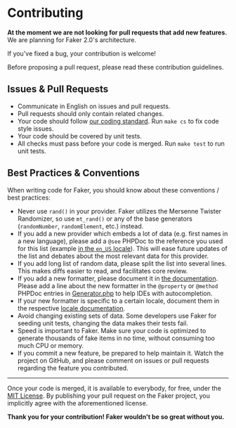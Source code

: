 # Contributing

**At the moment we are not looking for pull requests that add new features.** We are planning for Faker 2.0's architecture.

If you've <!-- written a new formatter, added a new locale, or --> fixed a bug, your contribution is welcome!

Before proposing a pull request, please read these contribution guidelines.

## Issues & Pull Requests

* Communicate in English on issues and pull requests.
* Pull requests should only contain related changes.
* Your code should follow [our coding standard](/.php_cs.dist). Run `make cs` to fix code style issues.
* Your code should be covered by unit tests.
* All checks must pass before your code is merged. Run `make test` to run unit tests.

## Best Practices & Conventions

When writing code for Faker, you should know about these conventions / best practices:

* Never use `rand()` in your provider. Faker utilizes the Mersenne Twister Randomizer, so use `mt_rand()` or any of the base generators (`randomNumber`, `randomElement`, etc.) instead.
* If you add a new provider which embeds a lot of data (e.g. first names in a new language), please add a `@see` PHPDoc to the reference you used for this list (example [in the `en_US` locale](https://github.com/FakerPHP/Faker/blob/main/src/Faker/Provider/en_US/Text.php#L35)). This will ease future updates of the list and debates about the most relevant data for this provider.
* If you add long list of random data, please split the list into several lines. This makes diffs easier to read, and facilitates core review.
* If you add a new formatter, please document it in [the documentation](https://github.com/FakerPHP/fakerphp.github.io). Please add a line about the new formatter in the `@property` or `@method` PHPDoc entries in [Generator.php](https://github.com/FakerPHP/Faker/blob/main/src/Faker/Generator.php#L6-L118) to help IDEs with autocompletion.
* If your new formatter is specific to a certain locale, document them in the respective [locale documentation](https://github.com/FakerPHP/fakerphp.github.io/tree/main/docs/locales).
* Avoid changing existing sets of data. Some developers use Faker for seeding unit tests, changing the data makes their tests fail.
* Speed is important to Faker. Make sure your code is optimized to generate thousands of fake items in no time, without consuming too much CPU or memory.
* If you commit a new feature, be prepared to help maintain it. Watch the project on GitHub, and please comment on issues or pull requests regarding the feature you contributed.

---

Once your code is merged, it is available to everybody, for free, under the [MIT License](/LICENSE).
By publishing your pull request on the Faker project, you implicitly agree with the aforementioned license.

**Thank you for your contribution! Faker wouldn't be so great without you.**
